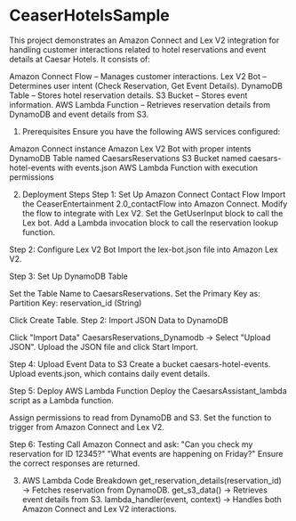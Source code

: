 # CeaserHotelsSample

This project demonstrates an Amazon Connect and Lex V2 integration for handling customer interactions related to hotel reservations and event details at Caesar Hotels. It consists of:

Amazon Connect Flow – Manages customer interactions.
Lex V2 Bot – Determines user intent (Check Reservation, Get Event Details).
DynamoDB Table – Stores hotel reservation details.
S3 Bucket – Stores event information.
AWS Lambda Function – Retrieves reservation details from DynamoDB and event details from S3.

1. Prerequisites
Ensure you have the following AWS services configured:

Amazon Connect instance
Amazon Lex V2 Bot with proper intents
DynamoDB Table named CaesarsReservations
S3 Bucket named caesars-hotel-events with events.json
AWS Lambda Function with execution permissions

2. Deployment Steps
Step 1: Set Up Amazon Connect Contact Flow
Import the CeaserEntertainment 2.0_contactFlow into Amazon Connect.
Modify the flow to integrate with Lex V2.
Set the GetUserInput block to call the Lex bot.
Add a Lambda invocation block to call the reservation lookup function.

Step 2: Configure Lex V2 Bot
Import the lex-bot.json file into Amazon Lex V2.



Step 3: Set Up DynamoDB Table

Set the Table Name to CaesarsReservations.
Set the Primary Key as:
Partition Key: reservation_id (String)

Click Create Table.
Step 2: Import JSON Data to DynamoDB

Click "Import Data" CaesarsReservations_Dynamodb → Select "Upload JSON".
Upload the JSON file and click Start Import.

Step 4: Upload Event Data to S3
Create a bucket caesars-hotel-events.
Upload events.json, which contains daily event details.

Step 5: Deploy AWS Lambda Function
Deploy the CaesarsAssistant_lambda script as a Lambda function.

Assign permissions to read from DynamoDB and S3.
Set the function to trigger from Amazon Connect and Lex V2.

Step 6: Testing
Call Amazon Connect and ask:
"Can you check my reservation for ID 12345?"
"What events are happening on Friday?"
Ensure the correct responses are returned.

3. AWS Lambda Code Breakdown
get_reservation_details(reservation_id) → Fetches reservation from DynamoDB.
get_s3_data() → Retrieves event details from S3.
lambda_handler(event, context) → Handles both Amazon Connect and Lex V2 interactions.
